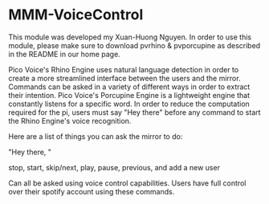 # MMM-VoiceControl
This module was developed my Xuan-Huong Nguyen. In order to use this module, please make sure to download pvrhino & pvporcupine as described in the README in our home page.  

Pico Voice's Rhino Engine uses natural language detection in order to create a more streamlined interface between the users and the mirror. Commands can be asked in a variety of different ways in order to extract their intention. Pico Voice's Porcupine Engine is a lightweight engine that constantly listens for a specific word. In order to reduce the computation required for the pi, users must say "Hey there" before any command to start the Rhino Engine's voice recognition.  

Here are a list of things you can ask the mirror to do:  

"Hey there, "  

stop, start, skip/next, play, pause, previous, and add a new user  

Can all be asked using voice control capabilities. Users have full control over their spotify account using these commands. 
